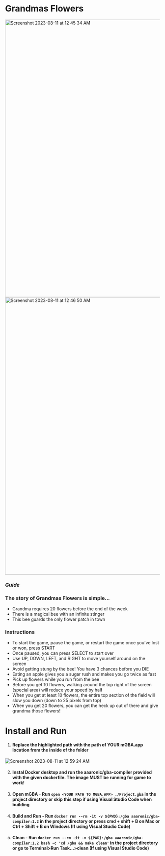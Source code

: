 # Grandmas Flowers
<img width="900" alt="Screenshot 2023-08-11 at 12 45 34 AM" src="https://github.com/imalexlee/Grandmas-Flowers/assets/106715298/01cc88bb-42cf-4538-883f-e817471ea406">
<img width="900" alt="Screenshot 2023-08-11 at 12 46 50 AM" src="https://github.com/imalexlee/Grandmas-Flowers/assets/106715298/b501c025-bff0-41bd-b6c9-4660f1796734">

### _Guide_

### The story of Grandmas Flowers is simple...

- Grandma requires 20 flowers before the end of the week
- There is a magical bee with an infinite stinger
- This bee guards the only flower patch in town

### Instructions

- To start the game, pause the game, or restart the game once you've lost or won, press START
- Once paused, you can press SELECT to start over
- Use UP, DOWN, LEFT, and RIGHT to move yourself around on the screen
- Avoid getting stung by the bee! You have 3 chances before you DIE
- Eating an apple gives you a sugar rush and makes you go twice as fast
- Pick up flowers while you run from the bee
- Before you get 10 flowers, walking around the top right of the screen (special area) will reduce your speed by half
- When you get at least 10 flowers, the entire top section of the field will slow you down (down to 25 pixels from top)
- When you get 20 flowers, you can get the heck up out of there and give grandma those flowers!

# Install and Run

1. #### Replace the highlighted path with the path of YOUR mGBA.app location from the inside of the folder

![Screenshot 2023-08-11 at 12 59 24 AM](https://github.com/imalexlee/Grandmas-Flowers/assets/106715298/0e71e1e3-fab1-4157-bbca-87a6273f838e)

2. #### Instal Docker desktop and run the aaaronic/gba-compiler provided with the given dockerfile. The image MUST be running for game to work!

3. #### **Open mGBA** - Run `open <YOUR PATH TO MGBA.APP> ./Project.gba` in the project directory or skip this step if using Visual Studio Code when building

4. #### **Build and Run** - Run `docker run --rm -it -v ${PWD}:/gba aaaronic/gba-compiler:1.2` in the project directory or press **cmd + shift + B** on Mac or **Ctrl + Shift + B** on Windows (If using Visual Studio Code)

5. #### **Clean** - Run `docker run --rm -it -v ${PWD}:/gba aaaronic/gba-compiler:1.2 bash -c 'cd /gba && make clean'` in the project directory or go to Terminal>Run Task...>clean (If using Visual Studio Code)